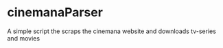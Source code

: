 # cinemanaParser
A simple script the scraps the cinemana website and downloads tv-series and movies
